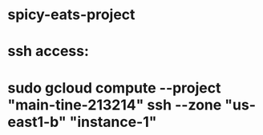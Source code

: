 # spicy-eats-project

# ssh access: 
# sudo gcloud compute --project "main-tine-213214" ssh --zone "us-east1-b" "instance-1"
